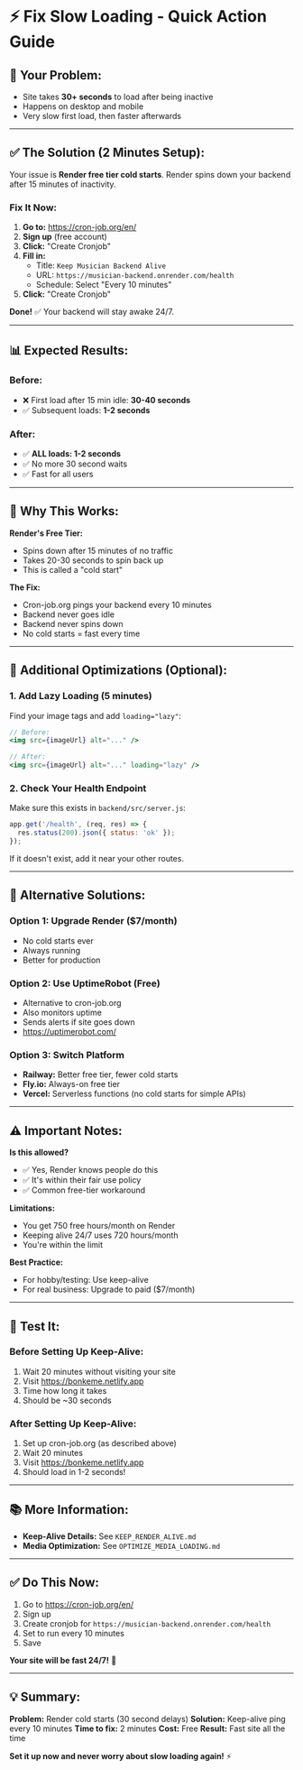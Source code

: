 # ⚡ Fix Slow Loading - Quick Action Guide

## 🔴 **Your Problem:**
- Site takes **30+ seconds** to load after being inactive
- Happens on desktop and mobile
- Very slow first load, then faster afterwards

---

## ✅ **The Solution (2 Minutes Setup):**

Your issue is **Render free tier cold starts**. Render spins down your backend after 15 minutes of inactivity.

### **Fix It Now:**

1. **Go to:** https://cron-job.org/en/
2. **Sign up** (free account)
3. **Click:** "Create Cronjob"
4. **Fill in:**
   - Title: `Keep Musician Backend Alive`
   - URL: `https://musician-backend.onrender.com/health`
   - Schedule: Select "Every 10 minutes"
5. **Click:** "Create Cronjob"

**Done!** ✅ Your backend will stay awake 24/7.

---

## 📊 **Expected Results:**

### **Before:**
- ❌ First load after 15 min idle: **30-40 seconds**
- ✅ Subsequent loads: **1-2 seconds**

### **After:**
- ✅ **ALL loads: 1-2 seconds**
- ✅ No more 30 second waits
- ✅ Fast for all users

---

## 🎯 **Why This Works:**

**Render's Free Tier:**
- Spins down after 15 minutes of no traffic
- Takes 20-30 seconds to spin back up
- This is called a "cold start"

**The Fix:**
- Cron-job.org pings your backend every 10 minutes
- Backend never goes idle
- Backend never spins down
- No cold starts = fast every time

---

## 📝 **Additional Optimizations (Optional):**

### **1. Add Lazy Loading (5 minutes)**

Find your image tags and add `loading="lazy"`:

```jsx
// Before:
<img src={imageUrl} alt="..." />

// After:
<img src={imageUrl} alt="..." loading="lazy" />
```

### **2. Check Your Health Endpoint**

Make sure this exists in `backend/src/server.js`:

```javascript
app.get('/health', (req, res) => {
  res.status(200).json({ status: 'ok' });
});
```

If it doesn't exist, add it near your other routes.

---

## 🚀 **Alternative Solutions:**

### **Option 1: Upgrade Render ($7/month)**
- No cold starts ever
- Always running
- Better for production

### **Option 2: Use UptimeRobot (Free)**
- Alternative to cron-job.org
- Also monitors uptime
- Sends alerts if site goes down
- https://uptimerobot.com/

### **Option 3: Switch Platform**
- **Railway:** Better free tier, fewer cold starts
- **Fly.io:** Always-on free tier
- **Vercel:** Serverless functions (no cold starts for simple APIs)

---

## ⚠️ **Important Notes:**

**Is this allowed?**
- ✅ Yes, Render knows people do this
- ✅ It's within their fair use policy
- ✅ Common free-tier workaround

**Limitations:**
- You get 750 free hours/month on Render
- Keeping alive 24/7 uses 720 hours/month
- You're within the limit

**Best Practice:**
- For hobby/testing: Use keep-alive
- For real business: Upgrade to paid ($7/month)

---

## 🧪 **Test It:**

### **Before Setting Up Keep-Alive:**
1. Wait 20 minutes without visiting your site
2. Visit https://bonkeme.netlify.app
3. Time how long it takes
4. Should be ~30 seconds

### **After Setting Up Keep-Alive:**
1. Set up cron-job.org (as described above)
2. Wait 20 minutes
3. Visit https://bonkeme.netlify.app
4. Should load in 1-2 seconds!

---

## 📚 **More Information:**

- **Keep-Alive Details:** See `KEEP_RENDER_ALIVE.md`
- **Media Optimization:** See `OPTIMIZE_MEDIA_LOADING.md`

---

## ✅ **Do This Now:**

1. Go to https://cron-job.org/en/
2. Sign up
3. Create cronjob for `https://musician-backend.onrender.com/health`
4. Set to run every 10 minutes
5. Save

**Your site will be fast 24/7!** 🚀

---

## 💡 **Summary:**

**Problem:** Render cold starts (30 second delays)
**Solution:** Keep-alive ping every 10 minutes
**Time to fix:** 2 minutes
**Cost:** Free
**Result:** Fast site all the time

**Set it up now and never worry about slow loading again!** ⚡
